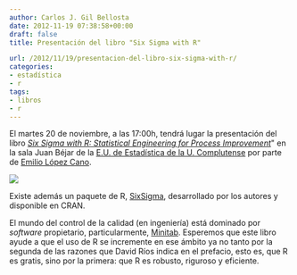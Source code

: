```yaml
---
author: Carlos J. Gil Bellosta
date: 2012-11-19 07:38:58+00:00
draft: false
title: Presentación del libro "Six Sigma with R"

url: /2012/11/19/presentacion-del-libro-six-sigma-with-r/
categories:
- estadística
- r
tags:
- libros
- r
---
```


El martes 20 de noviembre, a las 17:00h, tendrá lugar la presentación del libro [_Six Sigma with R: Statistical Engineering for Process Improvement_](http://www.sixsigmawithr.com/)" en la sala Juan Béjar de la [E.U. de Estadística de la U. Complutense](http://www.ucm.es/centros/webs/eest/) por parte de [Emilio López Cano](http://emilopezcano.blogspot.com.es/).

[![](/wp-uploads/2012/11/six_sigma_r.jpg)
](/wp-uploads/2012/11/six_sigma_r.jpg)

Existe además un paquete de R, [SixSigma](http://cran.r-project.org/web/packages/SixSigma/index.html), desarrollado por los autores y disponible en CRAN.

El mundo del control de la calidad (en ingeniería) está dominado por _software_ propietario, particularmente, [Minitab](http://www.minitab.com/es-ES/default.aspx). Esperemos que este libro ayude a que el uso de R se incremente en ese ámbito ya no tanto por la segunda de las razones que David Ríos indica en el prefacio, esto es, que R es gratis, sino por la primera: que R es robusto, riguroso y eficiente.




